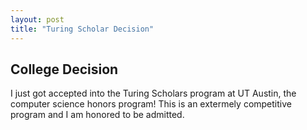 ```yaml
---
layout: post
title: "Turing Scholar Decision"
---
```


## College Decision

I just got accepted into the Turing Scholars program at UT Austin, the computer science honors program! This is an extermely competitive program and I am honored to be admitted.
